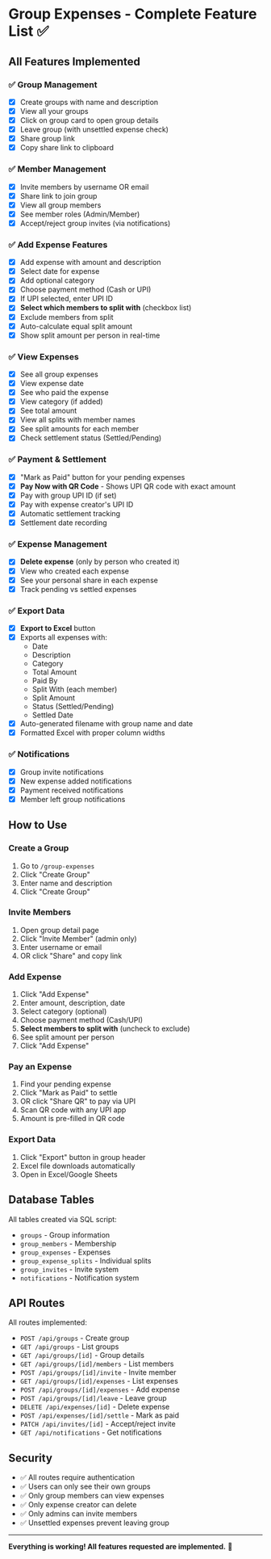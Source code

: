 # Group Expenses - Complete Feature List ✅

## All Features Implemented

### ✅ Group Management
- [x] Create groups with name and description
- [x] View all your groups
- [x] Click on group card to open group details
- [x] Leave group (with unsettled expense check)
- [x] Share group link
- [x] Copy share link to clipboard

### ✅ Member Management
- [x] Invite members by username OR email
- [x] Share link to join group
- [x] View all group members
- [x] See member roles (Admin/Member)
- [x] Accept/reject group invites (via notifications)

### ✅ Add Expense Features
- [x] Add expense with amount and description
- [x] Select date for expense
- [x] Add optional category
- [x] Choose payment method (Cash or UPI)
- [x] If UPI selected, enter UPI ID
- [x] **Select which members to split with** (checkbox list)
- [x] Exclude members from split
- [x] Auto-calculate equal split amount
- [x] Show split amount per person in real-time

### ✅ View Expenses
- [x] See all group expenses
- [x] View expense date
- [x] See who paid the expense
- [x] View category (if added)
- [x] See total amount
- [x] View all splits with member names
- [x] See split amounts for each member
- [x] Check settlement status (Settled/Pending)

### ✅ Payment & Settlement
- [x] "Mark as Paid" button for your pending expenses
- [x] **Pay Now with QR Code** - Shows UPI QR code with exact amount
- [x] Pay with group UPI ID (if set)
- [x] Pay with expense creator's UPI ID
- [x] Automatic settlement tracking
- [x] Settlement date recording

### ✅ Expense Management
- [x] **Delete expense** (only by person who created it)
- [x] View who created each expense
- [x] See your personal share in each expense
- [x] Track pending vs settled expenses

### ✅ Export Data
- [x] **Export to Excel** button
- [x] Exports all expenses with:
  - Date
  - Description
  - Category
  - Total Amount
  - Paid By
  - Split With (each member)
  - Split Amount
  - Status (Settled/Pending)
  - Settled Date
- [x] Auto-generated filename with group name and date
- [x] Formatted Excel with proper column widths

### ✅ Notifications
- [x] Group invite notifications
- [x] New expense added notifications
- [x] Payment received notifications
- [x] Member left group notifications

## How to Use

### Create a Group
1. Go to `/group-expenses`
2. Click "Create Group"
3. Enter name and description
4. Click "Create Group"

### Invite Members
1. Open group detail page
2. Click "Invite Member" (admin only)
3. Enter username or email
4. OR click "Share" and copy link

### Add Expense
1. Click "Add Expense"
2. Enter amount, description, date
3. Select category (optional)
4. Choose payment method (Cash/UPI)
5. **Select members to split with** (uncheck to exclude)
6. See split amount per person
7. Click "Add Expense"

### Pay an Expense
1. Find your pending expense
2. Click "Mark as Paid" to settle
3. OR click "Share QR" to pay via UPI
4. Scan QR code with any UPI app
5. Amount is pre-filled in QR code

### Export Data
1. Click "Export" button in group header
2. Excel file downloads automatically
3. Open in Excel/Google Sheets

## Database Tables

All tables created via SQL script:
- `groups` - Group information
- `group_members` - Membership
- `group_expenses` - Expenses
- `group_expense_splits` - Individual splits
- `group_invites` - Invite system
- `notifications` - Notification system

## API Routes

All routes implemented:
- `POST /api/groups` - Create group
- `GET /api/groups` - List groups
- `GET /api/groups/[id]` - Group details
- `GET /api/groups/[id]/members` - List members
- `POST /api/groups/[id]/invite` - Invite member
- `GET /api/groups/[id]/expenses` - List expenses
- `POST /api/groups/[id]/expenses` - Add expense
- `POST /api/groups/[id]/leave` - Leave group
- `DELETE /api/expenses/[id]` - Delete expense
- `POST /api/expenses/[id]/settle` - Mark as paid
- `PATCH /api/invites/[id]` - Accept/reject invite
- `GET /api/notifications` - Get notifications

## Security

- ✅ All routes require authentication
- ✅ Users can only see their own groups
- ✅ Only group members can view expenses
- ✅ Only expense creator can delete
- ✅ Only admins can invite members
- ✅ Unsettled expenses prevent leaving group

---

**Everything is working! All features requested are implemented.** 🎉
